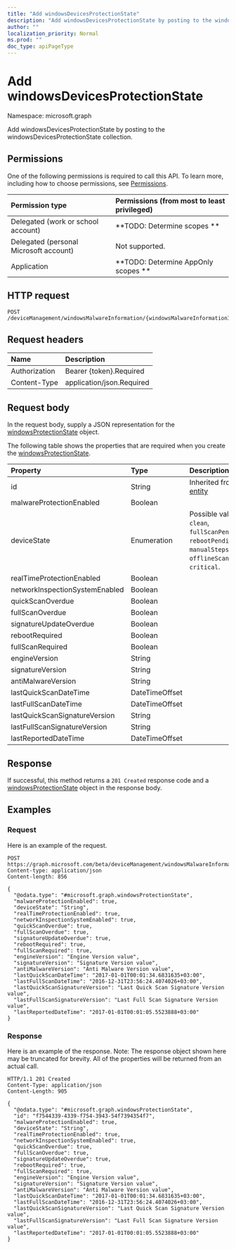 ```yaml
---
title: "Add windowsDevicesProtectionState"
description: "Add windowsDevicesProtectionState by posting to the windowsDevicesProtectionState collection."
author: ""
localization_priority: Normal
ms.prod: ""
doc_type: apiPageType
---
```


# Add windowsDevicesProtectionState

Namespace: microsoft.graph

Add windowsDevicesProtectionState by posting to the windowsDevicesProtectionState collection.

## Permissions
One of the following permissions is required to call this API. To learn more, including how to choose permissions, see [Permissions](/concepts/permissions-reference.md).

|Permission type|Permissions (from most to least privileged)|
|:---|:---|
|Delegated (work or school account)|**TODO: Determine scopes **|
|Delegated (personal Microsoft account)|Not supported.|
|Application|**TODO: Determine AppOnly scopes **|

## HTTP request
<!-- {
  "blockType": "ignored"
}
-->
``` http
POST /deviceManagement/windowsMalwareInformation/{windowsMalwareInformationId}/windowsDevicesProtectionState/$ref
```

## Request headers
|Name|Description|
|:---|:---|
|Authorization|Bearer {token}.Required|
|Content-Type|application/json.Required|

## Request body
In the request body, supply a JSON representation for the [windowsProtectionState](../resources/windowsprotectionstate.md) object.

The following table shows the properties that are required when you create the [windowsProtectionState](../resources/windowsprotectionstate.md).

|Property|Type|Description|
|:---|:---|:---|
|id|String| Inherited from [entity](../resources/entity.md)|
|malwareProtectionEnabled|Boolean||
|deviceState|Enumeration| Possible values are: `clean`, `fullScanPending`, `rebootPending`, `manualStepsPending`, `offlineScanPending`, `critical`.|
|realTimeProtectionEnabled|Boolean||
|networkInspectionSystemEnabled|Boolean||
|quickScanOverdue|Boolean||
|fullScanOverdue|Boolean||
|signatureUpdateOverdue|Boolean||
|rebootRequired|Boolean||
|fullScanRequired|Boolean||
|engineVersion|String||
|signatureVersion|String||
|antiMalwareVersion|String||
|lastQuickScanDateTime|DateTimeOffset||
|lastFullScanDateTime|DateTimeOffset||
|lastQuickScanSignatureVersion|String||
|lastFullScanSignatureVersion|String||
|lastReportedDateTime|DateTimeOffset||



## Response
If successful, this method returns a `201 Created` response code and a [windowsProtectionState](../resources/windowsprotectionstate.md) object in the response body.

## Examples

### Request
Here is an example of the request.
<!-- {
  "blockType": "request",
  "name": "create_windowsprotectionstate_from_"
}
-->
``` http
POST https://graph.microsoft.com/beta/deviceManagement/windowsMalwareInformation/{windowsMalwareInformationId}/windowsDevicesProtectionState
Content-type: application/json
Content-length: 856

{
  "@odata.type": "#microsoft.graph.windowsProtectionState",
  "malwareProtectionEnabled": true,
  "deviceState": "String",
  "realTimeProtectionEnabled": true,
  "networkInspectionSystemEnabled": true,
  "quickScanOverdue": true,
  "fullScanOverdue": true,
  "signatureUpdateOverdue": true,
  "rebootRequired": true,
  "fullScanRequired": true,
  "engineVersion": "Engine Version value",
  "signatureVersion": "Signature Version value",
  "antiMalwareVersion": "Anti Malware Version value",
  "lastQuickScanDateTime": "2017-01-01T00:01:34.6831635+03:00",
  "lastFullScanDateTime": "2016-12-31T23:56:24.4074026+03:00",
  "lastQuickScanSignatureVersion": "Last Quick Scan Signature Version value",
  "lastFullScanSignatureVersion": "Last Full Scan Signature Version value",
  "lastReportedDateTime": "2017-01-01T00:01:05.5523888+03:00"
}
```

### Response
Here is an example of the response. Note: The response object shown here may be truncated for brevity. All of the properties will be returned from an actual call.
<!-- {
  "blockType": "response",
  "truncated": true,
  "@odata.type": "microsoft.graph.windowsprotectionstate"
}
-->
``` http
HTTP/1.1 201 Created
Content-Type: application/json
Content-Length: 905

{
  "@odata.type": "#microsoft.graph.windowsProtectionState",
  "id": "f7544339-4339-f754-3943-54f7394354f7",
  "malwareProtectionEnabled": true,
  "deviceState": "String",
  "realTimeProtectionEnabled": true,
  "networkInspectionSystemEnabled": true,
  "quickScanOverdue": true,
  "fullScanOverdue": true,
  "signatureUpdateOverdue": true,
  "rebootRequired": true,
  "fullScanRequired": true,
  "engineVersion": "Engine Version value",
  "signatureVersion": "Signature Version value",
  "antiMalwareVersion": "Anti Malware Version value",
  "lastQuickScanDateTime": "2017-01-01T00:01:34.6831635+03:00",
  "lastFullScanDateTime": "2016-12-31T23:56:24.4074026+03:00",
  "lastQuickScanSignatureVersion": "Last Quick Scan Signature Version value",
  "lastFullScanSignatureVersion": "Last Full Scan Signature Version value",
  "lastReportedDateTime": "2017-01-01T00:01:05.5523888+03:00"
}
```

